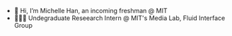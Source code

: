 - 👋 Hi, I’m Michelle Han, an incoming freshman @ MIT
- 👩🏻‍💻 Undegraduate Reseearch Intern @ MIT's Media Lab, Fluid Interface Group
  
<!---
michellehhan/michellehhan is a ✨ special ✨ repository because its `README.md` (this file) appears on your GitHub profile.
You can click the Preview link to take a look at your changes.
--->
